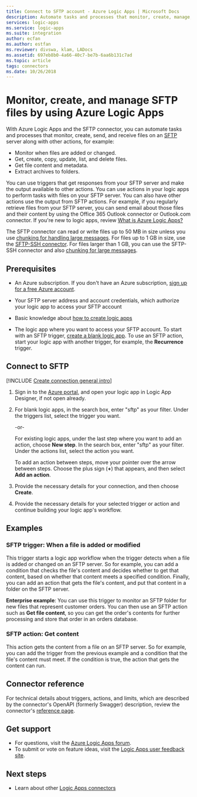 ```yaml
---
title: Connect to SFTP account - Azure Logic Apps | Microsoft Docs
description: Automate tasks and processes that monitor, create, manage, send, and receive files for an SFTP server through SSH by using Azure Logic Apps
services: logic-apps
ms.service: logic-apps
ms.suite: integration
author: ecfan
ms.author: estfan
ms.reviewer: divswa, klam, LADocs
ms.assetid: 697eb8b0-4a66-40c7-be7b-6aa6b131c7ad
ms.topic: article
tags: connectors
ms.date: 10/26/2018
---
```


# Monitor, create, and manage SFTP files by using Azure Logic Apps

With Azure Logic Apps and the SFTP connector, 
you can automate tasks and processes that 
monitor, create, send, and receive files on an 
[SFTP](https://www.ssh.com/ssh/sftp/) server 
along with other actions, for example:

* Monitor when files are added or changed.
* Get, create, copy, update, list, and delete files.
* Get file content and metadata.
* Extract archives to folders.

You can use triggers that get responses from your SFTP server and 
make the output available to other actions. You can use actions in 
your logic apps to perform tasks with files on your SFTP server. 
You can also have other actions use the output from SFTP actions. 
For example, if you regularly retrieve files from your SFTP server, 
you can send email about those files and their content by using 
the Office 365 Outlook connector or Outlook.com connector. 
If you're new to logic apps, review 
[What is Azure Logic Apps?](../logic-apps/logic-apps-overview.md)

The SFTP connector can read or write files up to 50 MB in size unless you use 
[chunking for handling large messages](../logic-apps/logic-apps-handle-large-messages.md). 
For files up to 1 GB in size, use the [SFTP-SSH connector](../connectors/connectors-sftp-ssh.md). 
For files larger than 1 GB, you can use the SFTP-SSH connector and also 
[chunking for large messages](../logic-apps/logic-apps-handle-large-messages.md). 

## Prerequisites

* An Azure subscription. If you don't have an Azure subscription, 
<a href="https://azure.microsoft.com/free/" target="_blank">sign up for a free Azure account</a>. 

* Your SFTP server address and account credentials, 
which authorize your logic app to access your SFTP account

* Basic knowledge about 
[how to create logic apps](../logic-apps/quickstart-create-first-logic-app-workflow.md)

* The logic app where you want to access your SFTP account. 
To start with an SFTP trigger, 
[create a blank logic app](../logic-apps/quickstart-create-first-logic-app-workflow.md). 
To use an SFTP action, start your logic app with another trigger, 
for example, the **Recurrence** trigger.

## Connect to SFTP

[!INCLUDE [Create connection general intro](../../includes/connectors-create-connection-general-intro.md)]

1. Sign in to the [Azure portal](https://portal.azure.com), 
and open your logic app in Logic App Designer, if not open already.

1. For blank logic apps, in the search box, 
enter "sftp" as your filter. Under the triggers list, 
select the trigger you want. 

   -or-

   For existing logic apps, under the last step where 
   you want to add an action, choose **New step**. 
   In the search box, enter "sftp" as your filter. 
   Under the actions list, select the action you want.

   To add an action between steps, 
   move your pointer over the arrow between steps. 
   Choose the plus sign (**+**) that appears, 
   and then select **Add an action**.

1. Provide the necessary details for your connection, 
and then choose **Create**.

1. Provide the necessary details for your selected trigger 
or action and continue building your logic app's workflow.

## Examples

### SFTP trigger: When a file is added or modified

This trigger starts a logic app workflow when the trigger 
detects when a file is added or changed on an SFTP server. 
So for example, you can add a condition that checks the file's 
content and decides whether to get that content, 
based on whether that content meets a specified condition. 
Finally, you can add an action that gets the file's content, 
and put that content in a folder on the SFTP server. 

**Enterprise example**: You can use this trigger to monitor 
an SFTP folder for new files that represent customer orders. 
You can then use an SFTP action such as **Get file content**, 
so you can get the order's contents for further processing 
and store that order in an orders database.

### SFTP action: Get content

This action gets the content from a file on an SFTP server. 
So for example, you can add the trigger from the previous 
example and a condition that the file's content must meet. 
If the condition is true, the action that gets the content can run. 

## Connector reference

For technical details about triggers, actions, and limits, which are 
described by the connector's OpenAPI (formerly Swagger) description, 
review the connector's [reference page](/connectors/sftpconnector/).

## Get support

* For questions, visit the [Azure Logic Apps forum](https://social.msdn.microsoft.com/Forums/en-US/home?forum=azurelogicapps).
* To submit or vote on feature ideas, visit the [Logic Apps user feedback site](http://aka.ms/logicapps-wish).

## Next steps

* Learn about other [Logic Apps connectors](../connectors/apis-list.md)